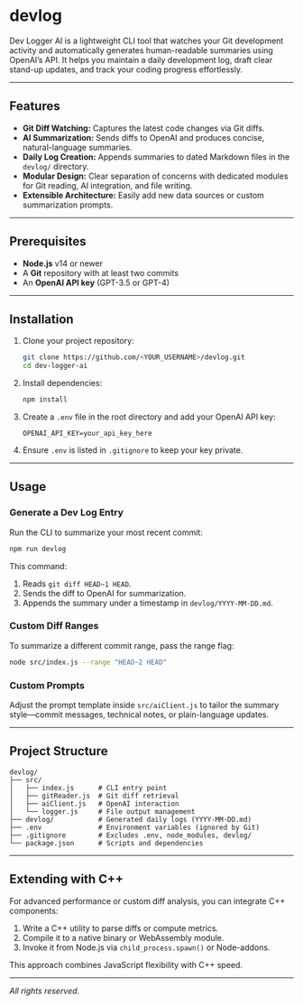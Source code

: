 # devlog

Dev Logger AI is a lightweight CLI tool that watches your Git development activity and automatically generates human-readable summaries using OpenAI’s API. It helps you maintain a daily development log, draft clear stand-up updates, and track your coding progress effortlessly.

---

## Features

- **Git Diff Watching:** Captures the latest code changes via Git diffs.
- **AI Summarization:** Sends diffs to OpenAI and produces concise, natural-language summaries.
- **Daily Log Creation:** Appends summaries to dated Markdown files in the `devlog/` directory.
- **Modular Design:** Clear separation of concerns with dedicated modules for Git reading, AI integration, and file writing.
- **Extensible Architecture:** Easily add new data sources or custom summarization prompts.

---

## Prerequisites

- **Node.js** v14 or newer
- A **Git** repository with at least two commits
- An **OpenAI API key** (GPT-3.5 or GPT-4)

---

## Installation

1. Clone your project repository:
   ```bash
   git clone https://github.com/<YOUR_USERNAME>/devlog.git
   cd dev-logger-ai
   ```
2. Install dependencies:
   ```bash
   npm install
   ```
3. Create a `.env` file in the root directory and add your OpenAI API key:
   ```env
   OPENAI_API_KEY=your_api_key_here
   ```
4. Ensure `.env` is listed in `.gitignore` to keep your key private.

---

## Usage

### Generate a Dev Log Entry

Run the CLI to summarize your most recent commit:

```bash
npm run devlog
```

This command:
1. Reads `git diff HEAD~1 HEAD`.
2. Sends the diff to OpenAI for summarization.
3. Appends the summary under a timestamp in `devlog/YYYY-MM-DD.md`.

### Custom Diff Ranges

To summarize a different commit range, pass the range flag:

```bash
node src/index.js --range "HEAD~2 HEAD"
```

### Custom Prompts

Adjust the prompt template inside `src/aiClient.js` to tailor the summary style—commit messages, technical notes, or plain-language updates.

---

## Project Structure

```
devlog/
├── src/
│   ├── index.js      # CLI entry point
│   ├── gitReader.js  # Git diff retrieval
│   ├── aiClient.js   # OpenAI interaction
│   └── logger.js     # File output management
├── devlog/           # Generated daily logs (YYYY-MM-DD.md)
├── .env              # Environment variables (ignored by Git)
├── .gitignore        # Excludes .env, node_modules, devlog/
└── package.json      # Scripts and dependencies
```

---

## Extending with C++

For advanced performance or custom diff analysis, you can integrate C++ components:
1. Write a C++ utility to parse diffs or compute metrics.
2. Compile it to a native binary or WebAssembly module.
3. Invoke it from Node.js via `child_process.spawn()` or Node-addons.

This approach combines JavaScript flexibility with C++ speed.

---

*All rights reserved.*

